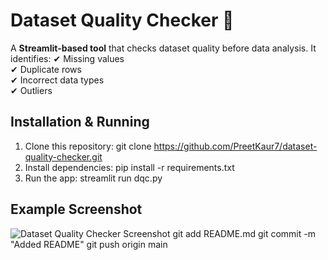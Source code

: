 # Dataset Quality Checker 📝

A **Streamlit-based tool** that checks dataset quality before data analysis. It identifies:
✔ Missing values  
✔ Duplicate rows  
✔ Incorrect data types  
✔ Outliers  

## Installation & Running  
1. Clone this repository:
git clone https://github.com/PreetKaur7/dataset-quality-checker.git
2. Install dependencies:
pip install -r requirements.txt
3. Run the app:
streamlit run dqc.py


## Example Screenshot
![Dataset Quality Checker Screenshot](C:\Users\kishu\OneDrive\Pictures\Screenshots\dqcSS.png)
git add README.md
git commit -m "Added README"
git push origin main

